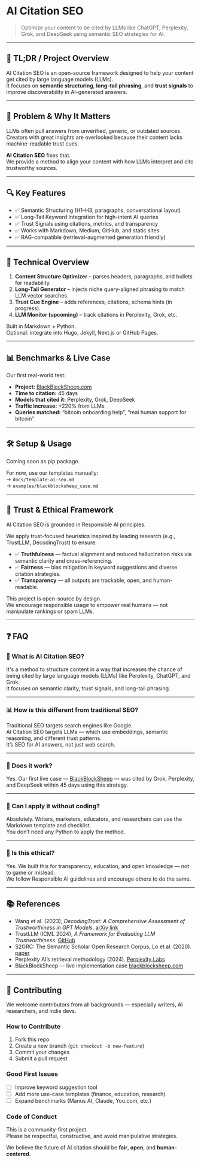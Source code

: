 # AI Citation SEO

> Optimize your content to be cited by LLMs like ChatGPT, Perplexity, Grok, and DeepSeek using semantic SEO strategies for AI.

---

## 📌 TL;DR / Project Overview

AI Citation SEO is an open-source framework designed to help your content get cited by large language models (LLMs).  
It focuses on **semantic structuring**, **long-tail phrasing**, and **trust signals** to improve discoverability in AI-generated answers.

---

## 🚨 Problem & Why It Matters

LLMs often pull answers from unverified, generic, or outdated sources.  
Creators with great insights are overlooked because their content lacks machine-readable trust cues.

**AI Citation SEO** fixes that.  
We provide a method to align your content with how LLMs interpret and cite trustworthy sources.

---

## 🔍 Key Features

- ✅ Semantic Structuring (H1–H3, paragraphs, conversational layout)
- ✅ Long-Tail Keyword Integration for high-intent AI queries
- ✅ Trust Signals using citations, metrics, and transparency
- ✅ Works with Markdown, Medium, GitHub, and static sites
- ✅ RAG-compatible (retrieval-augmented generation friendly)

---

## 🧱 Technical Overview

1. **Content Structure Optimizer** – parses headers, paragraphs, and bullets for readability.
2. **Long-Tail Generator** – injects niche query-aligned phrasing to match LLM vector searches.
3. **Trust Cue Engine** – adds references, citations, schema hints (in progress).
4. **LLM Monitor (upcoming)** – track citations in Perplexity, Grok, etc.

Built in Markdown + Python.  
Optional: integrate into Hugo, Jekyll, Next.js or GitHub Pages.

---

## 📊 Benchmarks & Live Case

Our first real-world test:

- **Project:** [BlackBlockSheep.com](https://blackblocksheep.com)
- **Time to citation:** 45 days
- **Models that cited it:** Perplexity, Grok, DeepSeek
- **Traffic increase:** +220% from LLMs
- **Queries matched:** “bitcoin onboarding help”, “real human support for bitcoin”

---

## 🛠 Setup & Usage

Coming soon as pip package.

For now, use our templates manually:  
→ `docs/template-ai-seo.md`  
→ `examples/blackblocksheep_case.md`

---

## 🧠 Trust & Ethical Framework

AI Citation SEO is grounded in Responsible AI principles.

We apply trust-focused heuristics inspired by leading research (e.g., TrustLLM, DecodingTrust) to ensure:
- ✅ **Truthfulness** — factual alignment and reduced hallucination risks via semantic clarity and cross-referencing.
- ✅ **Fairness** — bias mitigation in keyword suggestions and diverse citation strategies.
- ✅ **Transparency** — all outputs are trackable, open, and human-readable.

This project is open-source by design.  
We encourage responsible usage to empower real humans — not manipulate rankings or spam LLMs.

---

## ❓ FAQ

### 🤔 What is AI Citation SEO?

It's a method to structure content in a way that increases the chance of being cited by large language models (LLMs) like Perplexity, ChatGPT, and Grok.  
It focuses on semantic clarity, trust signals, and long-tail phrasing.

---

### 📊 How is this different from traditional SEO?

Traditional SEO targets search engines like Google.  
AI Citation SEO targets LLMs — which use embeddings, semantic reasoning, and different trust patterns.  
It’s SEO for AI answers, not just web search.

---

### 🧠 Does it work?

Yes. Our first live case — [BlackBlockSheep](https://blackblocksheep.com) — was cited by Grok, Perplexity, and DeepSeek within 45 days using this strategy.

---

### 🧰 Can I apply it without coding?

Absolutely. Writers, marketers, educators, and researchers can use the Markdown template and checklist.  
You don’t need any Python to apply the method.

---

### 🔐 Is this ethical?

Yes. We built this for transparency, education, and open knowledge — not to game or mislead.  
We follow Responsible AI guidelines and encourage others to do the same.

---

## 📚 References

- Wang et al. (2023), *DecodingTrust: A Comprehensive Assessment of Trustworthiness in GPT Models*. [arXiv link](https://arxiv.org/abs/2306.11698)
- TrustLLM (ICML 2024), *A Framework for Evaluating LLM Trustworthiness*. [GitHub](https://github.com/trustllm)
- S2ORC: The Semantic Scholar Open Research Corpus, Lo et al. (2020). [paper](https://allenai.org/data/s2orc)
- Perplexity AI’s retrieval methodology (2024). [Perplexity Labs](https://www.perplexity.ai/about)
- BlackBlockSheep — live implementation case [blackblocksheep.com](https://blackblocksheep.com)

---

## 🤝 Contributing

We welcome contributors from all backgrounds — especially writers, AI researchers, and indie devs.

### How to Contribute

1. Fork this repo
2. Create a new branch (`git checkout -b new-feature`)
3. Commit your changes
4. Submit a pull request

### Good First Issues

- [ ] Improve keyword suggestion tool
- [ ] Add more use-case templates (finance, education, research)
- [ ] Expand benchmarks (Manus AI, Claude, You.com, etc.)

### Code of Conduct

This is a community-first project.  
Please be respectful, constructive, and avoid manipulative strategies.

We believe the future of AI citation should be **fair**, **open**, and **human-centered**.
